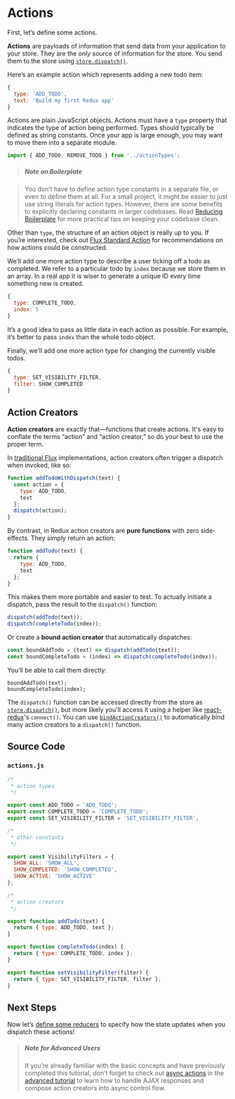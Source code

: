 # Actions

First, let’s define some actions.

**Actions** are payloads of information that send data from your application to your store. They are the *only* source of information for the store. You send them to the store using [`store.dispatch()`](../api/Store.md#dispatch).

Here’s an example action which represents adding a new todo item:

```js
{
  type: 'ADD_TODO',
  text: 'Build my first Redux app'
}
```

Actions are plain JavaScript objects. Actions must have a `type` property that indicates the type of action being performed. Types should typically be defined as string constants. Once your app is large enough, you may want to move them into a separate module.

```js
import { ADD_TODO, REMOVE_TODO } from '../actionTypes';
```

>##### Note on Boilerplate

>You don’t have to define action type constants in a separate file, or even to define them at all. For a small project, it might be easier to just use string literals for action types. However, there are some benefits to explicitly declaring constants in larger codebases. Read [Reducing Boilerplate](../recipes/ReducingBoilerplate.md) for more practical tips on keeping your codebase clean.

Other than `type`, the structure of an action object is really up to you. If you’re interested, check out [Flux Standard Action](https://github.com/acdlite/flux-standard-action) for recommendations on how actions could be constructed.

We’ll add one more action type to describe a user ticking off a todo as completed. We refer to a particular todo by `index` because we store them in an array. In a real app it is wiser to generate a unique ID every time something new is created.

```js
{
  type: COMPLETE_TODO,
  index: 5
}
```

It’s a good idea to pass as little data in each action as possible. For example, it’s better to pass `index` than the whole todo object.

Finally, we’ll add one more action type for changing the currently visible todos.

```js
{
  type: SET_VISIBILITY_FILTER,
  filter: SHOW_COMPLETED
}
```

## Action Creators

**Action creators** are exactly that—functions that create actions. It's easy to conflate the terms “action” and “action creator,” so do your best to use the proper term.

In [traditional Flux](http://facebook.github.io/flux) implementations, action creators often trigger a dispatch when invoked, like so:

```js
function addTodoWithDispatch(text) {
  const action = {
    type: ADD_TODO,
    text
  };
  dispatch(action);
}
```

By contrast, in Redux action creators are **pure functions** with zero side-effects. They simply return an action:

```js
function addTodo(text) {
  return {
    type: ADD_TODO,
    text
  };
}
```

This makes them more portable and easier to test. To actually initiate a dispatch, pass the result to the `dispatch()` function:

```js
dispatch(addTodo(text));
dispatch(completeTodo(index));
```

Or create a **bound action creator** that automatically dispatches:

```js
const boundAddTodo = (text) => dispatch(addTodo(text));
const boundCompleteTodo = (index) => dispatch(completeTodo(index));
```

You’ll be able to call them directly:

```
boundAddTodo(text);
boundCompleteTodo(index);
```

The `dispatch()` function can be accessed directly from the store as [`store.dispatch()`](../api/Store.md#dispatch), but more likely you'll access it using a helper like [react-redux](http://github.com/gaearon/react-redux)'s `connect()`. You can use [`bindActionCreators()`](../api/bindActionCreators.md) to automatically bind many action creators to a `dispatch()` function.

## Source Code

### `actions.js`

```js
/*
 * action types
 */

export const ADD_TODO = 'ADD_TODO';
export const COMPLETE_TODO = 'COMPLETE_TODO';
export const SET_VISIBILITY_FILTER = 'SET_VISIBILITY_FILTER';

/*
 * other constants
 */

export const VisibilityFilters = {
  SHOW_ALL: 'SHOW_ALL',
  SHOW_COMPLETED: 'SHOW_COMPLETED',
  SHOW_ACTIVE: 'SHOW_ACTIVE'
};

/*
 * action creators
 */

export function addTodo(text) {
  return { type: ADD_TODO, text };
}

export function completeTodo(index) {
  return { type: COMPLETE_TODO, index };
}

export function setVisibilityFilter(filter) {
  return { type: SET_VISIBILITY_FILTER, filter };
}
```

## Next Steps

Now let’s [define some reducers](Reducers.md) to specify how the state updates when you dispatch these actions!

>##### Note for Advanced Users
>If you’re already familiar with the basic concepts and have previously completed this tutorial, don’t forget to check out [async actions](../advanced/AsyncActions.md) in the [advanced tutorial](../advanced/README.md) to learn how to handle AJAX responses and compose action creators into async control flow.

